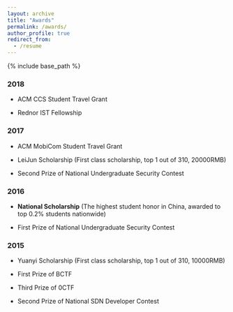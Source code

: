 ```yaml
---
layout: archive
title: "Awards"
permalink: /awards/
author_profile: true
redirect_from:
  - /resume
---
```


{% include base_path %}

### 2018

* ACM CCS Student Travel Grant

* Rednor IST Fellowship

### 2017

* ACM MobiCom Student Travel Grant

* LeiJun Scholarship (First class scholarship, top 1 out of 310, 20000RMB)
* Second Prize of National Undergraduate Security Contest


### 2016

* **National Scholarship** (The highest student honor in China, awarded to top 0.2% students nationwide)


* First Prize of National Undergraduate Security Contest

### 2015

* Yuanyi Scholarship (First class scholarship, top 1 out of 310, 10000RMB)

* First Prize of BCTF

* Third Prize of 0CTF

* Second Prize of National SDN Developer Contest


